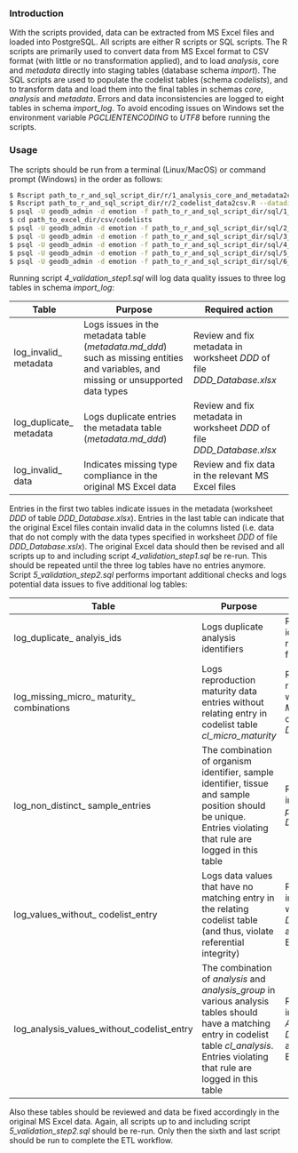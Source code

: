 ### Introduction

With the scripts provided, data can be extracted from MS Excel files and loaded into PostgreSQL. All scripts are either R scripts or SQL scripts. The R scripts are primarily used to convert data from MS Excel format to CSV format (with little or no transformation applied), and to load *analysis*, core and *metadata* directly into staging tables (database schema *import*). The SQL scripts are used to populate the codelist tables (schema *codelists*), and to transform data and load them into the final tables in schemas *core*, *analysis* and *metadata*. Errors and data inconsistencies are logged to eight tables in schema *import\_log*. To avoid encoding issues on Windows set the environment variable *PGCLIENTENCODING* to *UTF8* before running the scripts.

### Usage

The scripts should be run from a terminal (Linux/MacOS) or command prompt (Windows) in the order as follows:

```bash
$ Rscript path_to_r_and_sql_script_dir/r/1_analysis_core_and_metadata2csv_and_pg.R --datadir=path_to_excel_dir --db=emotion --host=localhost --port=5432 --user=geodb_admin --pw=xxxxxxxx
$ Rscript path_to_r_and_sql_script_dir/r/2_codelist_data2csv.R --datadir=path_to_excel_dir
$ psql -U geodb_admin -d emotion -f path_to_r_and_sql_script_dir/sql/1_empty_tables.sql
$ cd path_to_excel_dir/csv/codelists
$ psql -U geodb_admin -d emotion -f path_to_r_and_sql_script_dir/sql/2_load_codelist_data.sql
$ psql -U geodb_admin -d emotion -f path_to_r_and_sql_script_dir/sql/3_load_metadata.sql
$ psql -U geodb_admin -d emotion -f path_to_r_and_sql_script_dir/sql/4_validation_step1.sql
$ psql -U geodb_admin -d emotion -f path_to_r_and_sql_script_dir/sql/5_validation_step2.sql
$ psql -U geodb_admin -d emotion -f path_to_r_and_sql_script_dir/sql/6_load_core_and_analysis_data.sql
```

Running script *4\_validation\_step1.sql* will log data quality issues to three log tables in schema *import_log*:

| Table                     | Purpose                                                      | Required action                                              |
| ------------------------- | ------------------------------------------------------------ | ------------------------------------------------------------ |
| log\_invalid\_ metadata   | Logs issues in the metadata table (*metadata.md\_ddd*) such as missing entities and variables, and missing or unsupported data types | Review and fix metadata in worksheet *DDD* of file *DDD\_Database.xlsx* |
| log\_duplicate\_ metadata | Logs duplicate entries the metadata table (*metadata.md\_ddd*) | Review and fix metadata in worksheet *DDD* of file *DDD\_Database.xlsx* |
| log\_invalid\_ data       | Indicates missing type compliance in the original MS Excel data | Review and fix data in the relevant MS Excel files           |

Entries in the first two tables indicate issues in the metadata (worksheet *DDD* of table *DDD\_Database.xlsx*). Entries in the last table can indicate that the original Excel files contain invalid data in the columns listed (i.e. data that do not comply with the data types specified in worksheet *DDD* of file *DDD_Database.xslx*). The original Excel data should then be revised and all scripts up to and including script *4\_validation\_step1.sql* be re-run. This should be repeated until the three log tables have no entries anymore. Script *5\_validation\_step2.sql* performs important additional checks and logs potential data issues to five additional log tables:

| Table                                           | Purpose                                                      | Required action                                              |
| ----------------------------------------------- | ------------------------------------------------------------ | ------------------------------------------------------------ |
| log\_duplicate\_ analyis\_ids                   | Logs duplicate analysis identifiers                          | Review and fix identifiers in the relating MS Excel file(s)  |
| log\_missing\_micro\_ maturity\_ combinations   | Logs reproduction maturity data entries without relating entry in codelist table *cl\_micro\_maturity* | Review and add the required entry to worksheet *MICRO\_MATURITY* of file *DDD\_Database.xlsx* |
| log\_non\_distinct\_ sample\_entries            | The combination of organism identifier, sample identifier, tissue and sample position should be unique. Entries violating that rule are logged in this table | Review and fix data in worksheet *preparation* of file *Data\_Prep.xslx* |
| log\_values\_without\_ codelist\_entry          | Logs data values that have no matching entry in the relating codelist table (and thus, violate referential integrity) | Review and fix data in the codelist worksheets of file *DDD\_Database.xslx* and the relating MS Excel files |
| log\_analysis\_values\_without\_codelist\_entry | The combination of *analysis* and *analysis\_group* in various analysis tables should have a matching entry in codelist table *cl\_analysis*. Entries violating that rule are logged in this table | Review and fix data in worksheet *ANALYSIS* of file *DDD\_Database.xslx* and the relating MS Excel files |

Also these tables should be reviewed and data be fixed accordingly in the original MS Excel data. Again, all scripts up to and including script *5\_validation\_step2.sql* should be re-run. Only then the sixth and last script should be run to complete the ETL workflow.

